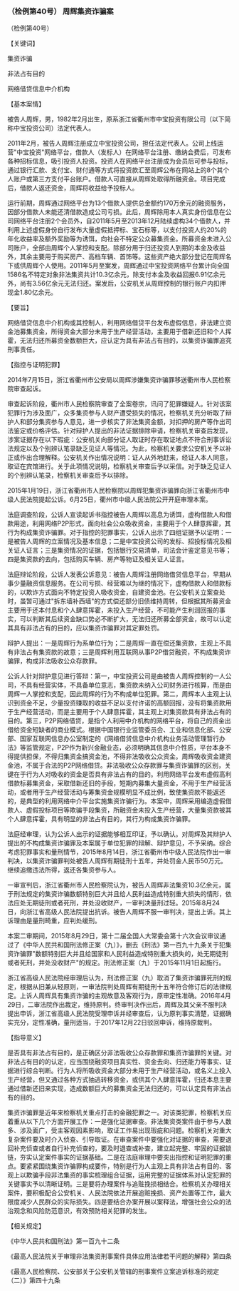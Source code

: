 ### （检例第40号） 周辉集资诈骗案

（检例第40号）

【关键词】

集资诈骗

非法占有目的

网络借贷信息中介机构

【基本案情】

被告人周辉，男，1982年2月出生，原系浙江省衢州市中宝投资有限公司（以下简称中宝投资公司）法定代表人。

2011年2月，被告人周辉注册成立中宝投资公司，担任法定代表人。公司上线运营"中宝投资"网络平台，借款人（发标人）在网络平台注册、缴纳会费后，可发布各种招标信息，吸引投资人投资。投资人在网络平台注册成为会员后可参与投标，通过银行汇款、支付宝、财付通等方式将投资款汇至周辉公布在网站上的8个其个人账户或第三方支付平台账户。借款人可直接从周辉处取得所融资金。项目完成后，借款人返还资金，周辉将收益给予投标人。

运行前期，周辉通过网络平台为13个借款人提供总金额约170万余元的融资服务，因部分借款人未能还清借款造成公司亏损。此后，周辉除用本人真实身份信息在公司网络平台注册2个会员外，自2011年5月至2013年12月陆续虚构34个借款人，并利用上述虚假身份自行发布大量虚假抵押标、宝石标等，以支付投资人约20%的年化收益率及额外奖励等为诱饵，向社会不特定公众募集资金。所募资金未进入公司账户，全部由周辉个人掌控和支配。除部分用于归还投资人到期的本金及收益外，其余主要用于购买房产、高档车辆、首饰等。这些资产绝大部分登记在周辉名下或供周辉个人使用。2011年5月至案发，周辉通过中宝投资网络平台累计向全国1586名不特定对象非法集资共计10.3亿余元，除支付本金及收益回报6.91亿余元外，尚有3.56亿余元无法归还。案发后，公安机关从周辉控制的银行账户内扣押现金1.80亿余元。

【要旨】

网络借贷信息中介机构或其控制人，利用网络借贷平台发布虚假信息，非法建立资金池募集资金，所得资金大部分未用于生产经营活动，主要用于借新还旧和个人挥霍，无法归还所募资金数额巨大，应认定为具有非法占有目的，以集资诈骗罪追究刑事责任。

【指控与证明犯罪】

2014年7月15日，浙江省衢州市公安局以周辉涉嫌集资诈骗罪移送衢州市人民检察院审查起诉。

审查起诉阶段，衢州市人民检察院审查了全案卷宗，讯问了犯罪嫌疑人。针对该案犯罪行为涉及面广，众多集资参与人财产遭受损失的情况，检察机关充分听取了辩护人和部分集资参与人意见，进一步核实了非法集资金额，对扣押的房产等作出司法鉴定或价格评估。针对辩护人提出的非法证据排除申请，检察机关审查后发现，涉案证据存在以下瑕疵：公安机关向部分证人取证时存在取证地点不符合刑事诉讼法规定以及个别辨认笔录缺乏见证人等情况。为此，检察机关要求公安机关予以补正或作出合理解释。公安机关作出情况说明：证人从外地赶来，经证人本人同意，取证在宾馆进行。关于此项情况说明，检察机关审查后予以采信。对于缺乏见证人的个别辨认笔录，检察机关审查后予以排除。

2015年1月19日，浙江省衢州市人民检察院以周辉犯集资诈骗罪向浙江省衢州市中级人民法院提起公诉。6月25日，衢州市中级人民法院公开开庭审理本案。

法庭调查阶段，公诉人宣读起诉书指控被告人周辉以高息为诱饵，虚构借款人和借款用途，利用网络P2P形式，面向社会公众吸收资金，主要用于个人肆意挥霍，其行为构成集资诈骗罪。对于指控的犯罪事实，公诉人出示了四组证据予以证明：一是被告人周辉的立案情况及基本信息；二是中宝投资公司的发标、招投标情况及相关证人证言；三是集资情况的证据，包括银行交易清单，司法会计鉴定意见书等；四是集资款的去向，包括购买车辆、房产等物证及相关证人证言。

法庭辩论阶段，公诉人发表公诉意见：被告人周辉注册网络借贷信息平台，早期从事少量融资信息服务。在公司亏损、经营难以为继的情况下，虚构借款人和借款标的，以欺诈方式面向不特定投资人吸收资金，自建资金池。在公安机关立案查处时，虽暂可通过"拆东墙补西墙"的方式偿还部分旧债维持周转，但根据其所募资金主要用于还本付息和个人肆意挥霍，未投入生产经营，不可能产生利润回报的事实，可以判断其后续资金缺口势必不断扩大，无法归还所募全部资金，故可以认定其具有非法占有的目的，应以集资诈骗罪对其定罪处罚。

辩护人提出：一是周辉行为系单位行为；二是周辉一直在偿还集资款，主观上不具有非法占有集资款的故意；三是周辉利用互联网从事P2P借贷融资，不构成集资诈骗罪，构成非法吸收公众存款罪。

公诉人针对辩护意见进行答辩：第一，中宝投资公司是由被告人周辉控制的一人公司，不具有经营实体，不具备单位意志，集资款未纳入公司财务进行核算，而是由周辉一人掌控和支配，因此周辉的行为不构成单位犯罪。第二，周辉本人主观上认识到资金不足，少量投资赚取的收益不足以支付许诺的高额回报，没有将集资款用于生产经营活动，而是主要用于个人肆意挥霍，其主观上对集资款具有非法占有的目的。第三，P2P网络借贷，是指个人利用中介机构的网络平台，将自己的资金出借给资金短缺者的商业模式。根据中国银行业监管委员会、工业和信息化部、公安部、国家互联网信息办公室制定的《网络借贷信息中介机构业务活动管理暂行办法》等监管规定，P2P作为新兴金融业态，必须明确其信息中介性质，平台本身不得提供担保，不得归集资金搞资金池，不得非法吸收公众资金。周辉吸收资金建资金池，不属于合法的P2P网络借贷。非法吸收公众存款罪与集资诈骗罪的区别，关键在于行为人对吸收的资金是否具有非法占有的目的。利用网络平台发布虚假高利借款标募集资金，采取借新还旧的手段，短期内募集大量资金，不用于生产经营活动，或者用于生产经营活动与筹集资金规模明显不成比例，致使集资款不能返还的，是典型的利用网络中介平台实施集资诈骗行为。本案中，周辉采用编造虚假借款人、虚假投标项目等欺骗手段集资，所融资金未投入生产经营，大量集资款被其个人肆意挥霍，具有明显的非法占有目的，其行为构成集资诈骗罪。

法庭经审理，认为公诉人出示的证据能够相互印证，予以确认。对周辉及其辩护人提出的不构成集资诈骗罪及本案属于单位犯罪的辩解、辩护意见，不予采纳。综合考虑犯罪事实和量刑情节，2015年8月14日，浙江省衢州市中级人民法院作出一审判决，以集资诈骗罪判处被告人周辉有期徒刑十五年，并处罚金人民币50万元。继续追缴违法所得，返还各集资参与人。

一审宣判后，浙江省衢州市人民检察院认为，被告人周辉非法集资10.3亿余元，属于刑法规定的集资诈骗数额特别巨大并且给人民利益造成特别重大损失的情形，依法应处无期徒刑或者死刑，并处没收财产，一审判决量刑过轻。2015年8月24日，向浙江省高级人民法院提出抗诉。被告人周辉不服一审判决，提出上诉。其上诉理由是量刑畸重，应判处缓刑。

本案二审期间，2015年8月29日，第十二届全国人大常委会第十六次会议审议通过了《中华人民共和国刑法修正案（九）》，删去《刑法》第一百九十九条关于犯集资诈骗罪"数额特别巨大并且给国家和人民利益造成特别重大损失的，处无期徒刑或者死刑，并处没收财产"的规定。刑法修正案（九）于2015年11月1日起施行。

浙江省高级人民法院经审理后认为，刑法修正案（九）取消了集资诈骗罪死刑的规定，根据从旧兼从轻原则，一审法院判处周辉有期徒刑十五年符合修订后的法律规定。上诉人周辉具有集资诈骗的主观故意及客观行为，原审定性准确。2016年4月29日，二审法院作出裁定，维持原判。终审判决作出后，周辉及其父亲不服判决提出申诉，浙江省高级人民法院受理申诉并经审查后，认为原判事实清楚，证据确实充分，定性准确，量刑适当，于2017年12月22日驳回申诉，维持原裁判。

【指导意义】

是否具有非法占有目的，是正确区分非法吸收公众存款罪和集资诈骗罪的关键。对非法占有目的的认定，应当围绕融资项目真实性、资金去向、归还能力等事实、证据进行综合判断。行为人将所吸收资金大部分未用于生产经营活动，或名义上投入生产经营，但又通过各种方式抽逃转移资金，或供其个人肆意挥霍，归还本息主要通过借新还旧来实现，造成数额巨大的募集资金无法归还的，可以认定具有非法占有的目的。

集资诈骗罪是近年来检察机关重点打击的金融犯罪之一。对该类犯罪，检察机关应着重从以下几个方面开展工作：一是强化证据审查。非法集资类案件由于参与人数多、涉及面广，受主客观因素影响，取证工作易出现瑕疵和问题。检察机关对重大复杂案件要及时介入侦查、引导取证。在审查案件中要强化对证据的审查，需要退回补充侦查或者自行补充侦查的，要及时退查或补查，建立起完整、牢固的证据锁链，夯实认定案件事实的证据基础。二是在法庭审理中要突出指控和证明犯罪的重点。要紧紧围绕集资诈骗罪构成要件，特别是行为人主观上具有非法占有目的、客观上以欺骗手段非法集资的事实梳理组合证据，运用完整的证据体系对认定犯罪的关键事实予以清晰证明。三是要将办理案件与追赃挽损相结合。检察机关办理相关案件，要积极配合公安机关、人民法院依法开展追赃挽损、资产处置等工作，最大限度减少人民群众的实际损失。四是要结合办案开展以案释法，增强社会公众的法治观念和风险防范意识，有效预防相关犯罪的发生。

【相关规定】

《中华人民共和国刑法》第一百九十二条

《最高人民法院关于审理非法集资刑事案件具体应用法律若干问题的解释》第四条

《最高人民检察院、公安部关于公安机关管辖的刑事案件立案追诉标准的规定（二）》第四十九条
